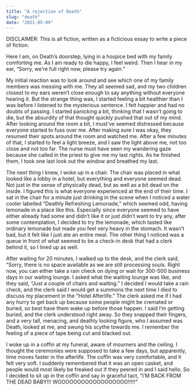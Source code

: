```yaml
---
title: "A rejection of Death"
slug: "death"
date: "2021-05-09"
---
```


DISCLAIMER: This is all fiction, written as a ficticious essay to write a piece of fiction.

Here I am, on Death’s doorstep, lying in a hospice bed with my family comforting me. As I am ready to die happy, I feel weird. Then I hear in my ear, “Sorry, we’re full right now, please try again.”

My initial reaction was to look around and see which one of my family members was messing with me. They all seemed sad, and my two children closest to my ears weren’t close enough to say anything without everyone hearing it. But the strange thing was, I started feeling a bit healthier than I was before I listened to the mysterious sentence. I felt happier and had no doubts of passing. I started panicking a bit, thinking that I wasn’t going to die, but the absurdity of that thought quickly pushed that out of my mind. After looking around the room a bit, I must’ve seemed distressed because everyone started to fuss over me. After making sure I was okay, they resumed their spots around the room and watched me. After a few minutes of that, I started to feel a light breeze, and I saw the light above me, not too close and not too far. The nurse must have seen my wandering gaze because she called in the priest to give me my last rights. As he finished them, I took one last look out the window and breathed my last. 

The next thing I knew, I woke up in a chair. The chair was placed in what looked like a lobby in a hotel, but everything and everyone seemed dead. Not just in the sense of physically dead, but as well as a bit dead on the inside. I figured this is what everyone experienced at the end of their time. I sat in the chair for a minute just drinking in the scene when I noticed a water cooler labelled “Deathly Refreshing Lemonade,” which seemed odd, having lemonade in a place like this. Especially since everyone seemed to have either already had some and didn’t like it or just didn’t want to try any, after some contemplation, I decided to try the lemonade, which tasted like ordinary lemonade but made you feel very heavy in the stomach. It wasn’t bad, but it felt like I just ate an entire meal. The other thing I noticed was a queue in front of what seemed to be a check-in desk that had a clerk behind it, so I lined up as well.

After waiting for 20 minutes, I walked up to the desk, and the clerk said, “Sorry, there is no space available as we are still processing souls. Right now, you can either take a rain check on dying or wait for 300-500 business days in our waiting lounge. I asked what the waiting lounge was like, and they said, “Just a couple of chairs and waiting.” I decided I would take a rain check, and the clerk said I would get a summons the next time I died to discuss my placement in the “Hotel Afterlife.” The clerk asked me if I had any hurry to get back up because some people might be cremated or buried, so best have them wake up before those happen. I said I’m getting buried, and the clerk understood right away. So they snapped their fingers, and a very tall, menacing, and deathly looking figure, who I assumed was Death, looked at me, and swung his scythe towards me. I remember the feeling of a piece of tape being cut and blacked out.

I woke up in a coffin at my funeral, aware of mourners and the ceiling. I thought the ceremonies were supposed to take a few days, but apparently, time moves faster in the afterlife. The coffin was very comfortable, and it felt very soft. I suddenly remembered that it was an open casket, and people would most likely be freaked out if they peered in and I said hello. So I decided to sit up in the coffin and say in graceful tact, “I’M BACK FROM THE DEAD BABY!!! WOOOOOOOOOOOOOOOOOO!!!!!”
